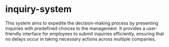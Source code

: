 # inquiry-system
This system aims to expedite the decision-making process by presenting inquiries with predefined choices to the management. It provides a user-friendly interface for employees to submit inquiries efficiently, ensuring that no delays occur in taking necessary actions across multiple companies.
